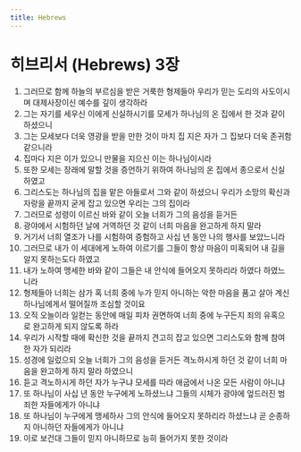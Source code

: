 ```yaml
---
title: Hebrews
---
```


# 히브리서 (Hebrews) 3장
1. 그러므로 함께 하늘의 부르심을 받은 거룩한 형제들아 우리가 믿는 도리의 사도이시며 대제사장이신 예수를 깊이 생각하라
1. 그는 자기를 세우신 이에게 신실하시기를 모세가 하나님의 온 집에서 한 것과 같이 하셨으니
1. 그는 모세보다 더욱 영광을 받을 만한 것이 마치 집 지은 자가 그 집보다 더욱 존귀함 같으니라
1. 집마다 지은 이가 있으니 만물을 지으신 이는 하나님이시라
1. 또한 모세는 장래에 말할 것을 증언하기 위하여 하나님의 온 집에서 종으로서 신실하였고
1. 그리스도는 하나님의 집을 맡은 아들로서 그와 같이 하셨으니 우리가 소망의 확신과 자랑을 끝까지 굳게 잡고 있으면 우리는 그의 집이라
1. 그러므로 성령이 이르신 바와 같이 오늘 너희가 그의 음성을 듣거든
1. 광야에서 시험하던 날에 거역하던 것 같이 너희 마음을 완고하게 하지 말라
1. 거기서 너희 열조가 나를 시험하여 증험하고 사십 년 동안 나의 행사를 보았느니라
1. 그러므로 내가 이 세대에게 노하여 이르기를 그들이 항상 마음이 미혹되어 내 길을 알지 못하는도다 하였고
1. 내가 노하여 맹세한 바와 같이 그들은 내 안식에 들어오지 못하리라 하였다 하였느니라
1. 형제들아 너희는 삼가 혹 너희 중에 누가 믿지 아니하는 악한 마음을 품고 살아 계신 하나님에게서 떨어질까 조심할 것이요
1. 오직 오늘이라 일컫는 동안에 매일 피차 권면하여 너희 중에 누구든지 죄의 유혹으로 완고하게 되지 않도록 하라
1. 우리가 시작할 때에 확신한 것을 끝까지 견고히 잡고 있으면 그리스도와 함께 참여한 자가 되리라
1. 성경에 일렀으되 오늘 너희가 그의 음성을 듣거든 격노하시게 하던 것 같이 너희 마음을 완고하게 하지 말라 하였으니
1. 듣고 격노하시게 하던 자가 누구냐 모세를 따라 애굽에서 나온 모든 사람이 아니냐
1. 또 하나님이 사십 년 동안 누구에게 노하셨느냐 그들의 시체가 광야에 엎드러진 범죄한 자들에게가 아니냐
1. 또 하나님이 누구에게 맹세하사 그의 안식에 들어오지 못하리라 하셨느냐 곧 순종하지 아니하던 자들에게가 아니냐
1. 이로 보건대 그들이 믿지 아니하므로 능히 들어가지 못한 것이라